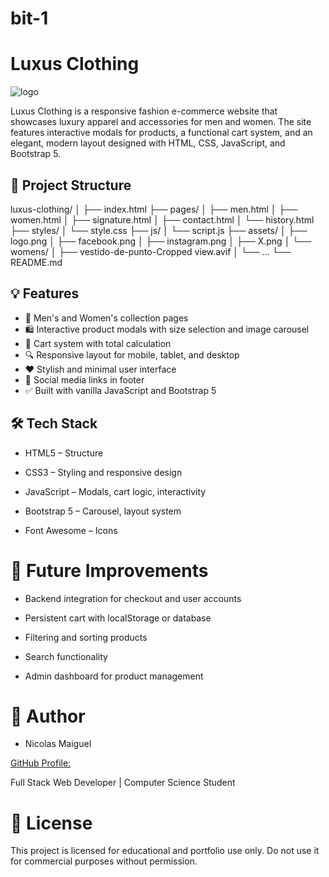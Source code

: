 # bit-1
# Luxus Clothing

![logo](https://github.com/user-attachments/assets/69634753-a677-4bc2-80de-ad93fed93007)

Luxus Clothing is a responsive fashion e-commerce website that showcases luxury apparel and accessories for men and women. The site features interactive modals for products, a functional cart system, and an elegant, modern layout designed with HTML, CSS, JavaScript, and Bootstrap 5.

## 📁 Project Structure
luxus-clothing/
│
├── index.html
├── pages/
│ ├── men.html
│ ├── women.html
│ ├── signature.html
│ ├── contact.html
│ └── history.html
├── styles/
│ └── style.css
├── js/
│ └── script.js
├── assets/
│ ├── logo.png
│ ├── facebook.png
│ ├── instagram.png
│ ├── X.png
│ └── womens/
│ ├── vestido-de-punto-Cropped view.avif
│ └── ...
└── README.md

## 💡 Features

- 🧥 Men's and Women's collection pages
- 🛍️ Interactive product modals with size selection and image carousel
- 🛒 Cart system with total calculation
- 🔍 Responsive layout for mobile, tablet, and desktop
- ❤️ Stylish and minimal user interface
- 📸 Social media links in footer
- ✅ Built with vanilla JavaScript and Bootstrap 5

## 🛠️ Tech Stack

- HTML5 – Structure

- CSS3 – Styling and responsive design


- JavaScript – Modals, cart logic, interactivity

- Bootstrap 5 – Carousel, layout system

- Font Awesome – Icons

# 🎯 Future Improvements

- Backend integration for checkout and user accounts

- Persistent cart with localStorage or database

- Filtering and sorting products

- Search functionality

- Admin dashboard for product management

# 👤 Author

- Nicolas Maiguel

[GitHub Profile:](https://github.com/nmaiguel31)

Full Stack Web Developer | Computer Science Student

# 📄 License
This project is licensed for educational and portfolio use only. Do not use it for commercial purposes without permission.
